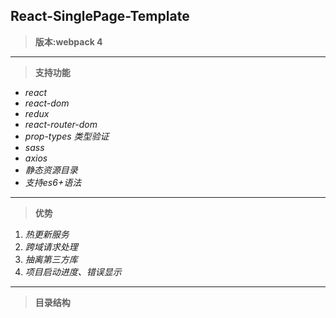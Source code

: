 **React-SinglePage-Template**
---------------------------

> **版本:webpack 4**

----------


> **支持功能**

 - *react*
 - *react-dom*
 - *redux*
 - *react-router-dom*
 - *prop-types 类型验证*
 - *sass*
 - *axios*
 - *静态资源目录*
 - *支持es6+语法*

----------

> **优势**

  1. *热更新服务*
  2. *跨域请求处理*
  3. *抽离第三方库*
  4. *项目启动进度、错误显示*

----------

> **目录结构**

